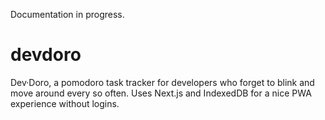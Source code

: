 Documentation in progress.

# devdoro
Dev·Doro, a pomodoro task tracker for developers who forget to blink and move around every so often. Uses Next.js and IndexedDB for a nice PWA experience without logins.
